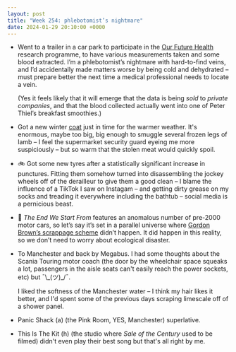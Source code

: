 ```yaml
---
layout: post
title: "Week 254: phlebotomist’s nightmare"
date: 2024-01-29 20:10:00 +0000
---
```


- Went to a trailer in a car park to participate in the [Our Future Health](https://ourfuturehealth.org.uk/) research programme,
  to have various measurements taken and some blood extracted.
  I’m a phlebotomist’s nightmare with hard-to-find veins, and I’d accidentally made matters worse by being cold and dehydrated – must prepare better the next time a medical professional needs to locate a vein. 

  (Yes it feels likely that it will emerge that the data is being _sold_ to _private companies_,
  and that the blood collected actually went into one of Peter Thiel’s breakfast smoothies.)

- Got a new winter [coat](https://www.uniqlo.com/uk/en/product/heattech-warm-padded-coat-467595.html) just in time for the warmer weather.
  It's enormous, maybe too big, big enough to smuggle several frozen legs of lamb – I feel the supermarket security guard eyeing me more suspiciously
  – but so warm that the stolen meat would quickly spoil.

- 🚲 Got some new tyres after a statistically significant increase in punctures.
  Fitting them somehow turned into disassembling the jockey wheels off of the derailleur to give them a good clean
  – I blame the influence of a TikTok I saw on Instagam – and getting dirty grease on my socks and treading it everywhere including the bathtub – social media is a pernicious beast.

- 🎦 <cite>The End We Start From</cite> features an anomalous number of pre-2000 motor cars,
  so let’s say it’s set in a parallel universe where
  [Gordon Brown’s scrappage scheme](https://www.flickr.com/photos/downingstreet/3575503643/)
  didn’t happen.
  It did happen in this reality, so we don’t need to worry about ecological disaster.

- To Manchester and back by Megabus. I had some thoughts about the Scania Touring motor coach (the door by the wheelchair space squeaks a lot, passengers in the aisle seats can't easily reach the power sockets, etc) but ¯\\\_(ツ)\_/¯.

  I liked the softness of the Manchester water – I think my hair likes it better, and I'd spent some of the previous days scraping limescale off of a shower panel.

- Panic Shack (a) (the Pink Room, YES, Manchester) superlative.

- This Is The Kit (h) (the studio where <cite>Sale of the Century</cite> used to be filmed) didn't even play their best song but that's all right by me.
